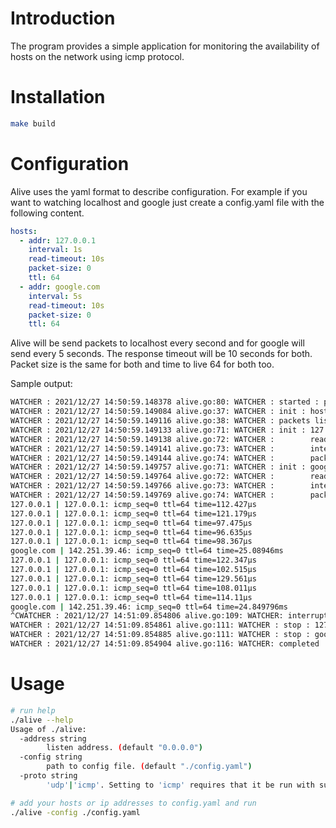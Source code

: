Introduction
============

The program provides a simple application for monitoring the availability of hosts on the network
using icmp protocol.


Installation
============

```sh
make build
```


Configuration
============
Alive uses the yaml format to describe configuration. For example if you want to watching
localhost and google just create a config.yaml file with the following content.
```yaml
hosts:
  - addr: 127.0.0.1
    interval: 1s
    read-timeout: 10s
    packet-size: 0
    ttl: 64
  - addr: google.com
    interval: 5s
    read-timeout: 10s
    packet-size: 0
    ttl: 64
```

Alive will be send packets to localhost every second
and for google will send every 5 seconds.
The response timeout will be 10 seconds for both.
Packet size is the same for both and time to live 64 for both too.

Sample output:
```sh
WATCHER : 2021/12/27 14:50:59.148378 alive.go:80: WATCHER : started : pid 44816
WATCHER : 2021/12/27 14:50:59.149084 alive.go:37: WATCHER : init : hosts : 2
WATCHER : 2021/12/27 14:50:59.149116 alive.go:38: WATCHER : packets listening on : 0.0.0.0
WATCHER : 2021/12/27 14:50:59.149133 alive.go:71: WATCHER : init : 127.0.0.1
WATCHER : 2021/12/27 14:50:59.149138 alive.go:72: WATCHER :        read-timeout : 10s
WATCHER : 2021/12/27 14:50:59.149141 alive.go:73: WATCHER :        interval : 1s
WATCHER : 2021/12/27 14:50:59.149144 alive.go:74: WATCHER :        packet-size : 0
WATCHER : 2021/12/27 14:50:59.149757 alive.go:71: WATCHER : init : google.com
WATCHER : 2021/12/27 14:50:59.149764 alive.go:72: WATCHER :        read-timeout : 10s
WATCHER : 2021/12/27 14:50:59.149766 alive.go:73: WATCHER :        interval : 5s
WATCHER : 2021/12/27 14:50:59.149769 alive.go:74: WATCHER :        packet-size : 0
127.0.0.1 | 127.0.0.1: icmp_seq=0 ttl=64 time=112.427µs
127.0.0.1 | 127.0.0.1: icmp_seq=0 ttl=64 time=121.179µs
127.0.0.1 | 127.0.0.1: icmp_seq=0 ttl=64 time=97.475µs
127.0.0.1 | 127.0.0.1: icmp_seq=0 ttl=64 time=96.635µs
127.0.0.1 | 127.0.0.1: icmp_seq=0 ttl=64 time=98.367µs
google.com | 142.251.39.46: icmp_seq=0 ttl=64 time=25.08946ms
127.0.0.1 | 127.0.0.1: icmp_seq=0 ttl=64 time=122.347µs
127.0.0.1 | 127.0.0.1: icmp_seq=0 ttl=64 time=102.515µs
127.0.0.1 | 127.0.0.1: icmp_seq=0 ttl=64 time=129.561µs
127.0.0.1 | 127.0.0.1: icmp_seq=0 ttl=64 time=108.011µs
127.0.0.1 | 127.0.0.1: icmp_seq=0 ttl=64 time=114.11µs
google.com | 142.251.39.46: icmp_seq=0 ttl=64 time=24.849796ms
^CWATCHER : 2021/12/27 14:51:09.854806 alive.go:109: WATCHER: interrupt : start shutdown
WATCHER : 2021/12/27 14:51:09.854861 alive.go:111: WATCHER : stop : 127.0.0.1
WATCHER : 2021/12/27 14:51:09.854885 alive.go:111: WATCHER : stop : google.com
WATCHER : 2021/12/27 14:51:09.854904 alive.go:116: WATCHER: completed
```
 

Usage
=====

```sh
# run help
./alive --help
Usage of ./alive:
  -address string
        listen address. (default "0.0.0.0")
  -config string
        path to config file. (default "./config.yaml")
  -proto string
        'udp'|'icmp'. Setting to 'icmp' requires that it be run with super-user privileges. (default "udp"

# add your hosts or ip addresses to config.yaml and run
./alive -config ./config.yaml
```
